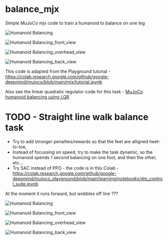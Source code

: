 # balance_mjx
Simple MuJoCo mjx code to train a humanoid to balance on one leg

![Humanoid Balancing](https://github.com/ajaytalati/balance_mjx/blob/main/videos/trainned_PPO_policy.gif)

![Humanoid Balancing_front_view](https://github.com/ajaytalati/balance_mjx/blob/main/videos/trainned_PPO_policy_front.gif)

![Humanoid Balancing_overhead_view](https://github.com/ajaytalati/balance_mjx/blob/main/videos/trainned_PPO_policy_overhead.gif)

![Humanoid Balancing_back_view](https://github.com/ajaytalati/balance_mjx/blob/main/videos/trainned_PPO_policy_back_view.gif)

This code is adapted from the Playground tutorial - https://colab.research.google.com/github/google-deepmind/mujoco/blob/main/mjx/tutorial.ipynb

Also see the linear quadratic regulator code for this task - [MuJoCo humanoid balancing using LQR](https://www.youtube.com/watch?v=RHnXD6uO3Mg) 

# TODO - Straight line walk balance task

- Try to add stronger penalties/rewards so that the feet are alligned heet-to-toe,
- Instead of focussing on speed, try to make the task dynamic, so the humanoid spends 1 second balancing on one foot, and then the other, etc... 
- Try SAC instead of PPO - the code is in this Colab - https://colab.research.google.com/github/google-deepmind/mujoco_playground/blob/main/learning/notebooks/dm_control_suite.ipynb

At the moment it runs forward, but wobbles off line ???

![Humanoid Balancing](https://github.com/ajaytalati/balance_mjx/blob/main/videos/trainned_PPO_policy.gif)

![Humanoid Balancing_front_view](https://github.com/ajaytalati/balance_mjx/blob/main/videos/trainned_PPO_policy_front.gif)

![Humanoid Balancing_overhead_view](https://github.com/ajaytalati/balance_mjx/blob/main/videos/trainned_PPO_policy_overhead.gif)

![Humanoid Balancing_back_view](https://github.com/ajaytalati/balance_mjx/blob/main/videos/trainned_PPO_policy_back_view.gif)
